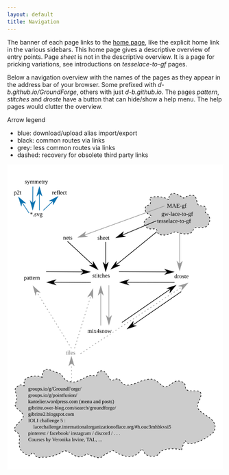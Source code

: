 ```yaml
---
layout: default
title: Navigation
---
```


The banner of each page links to the [home page](https://d-bl.github.io/),
like the explicit home link in the various sidebars.
This home page gives a descriptive overview of entry points.
Page _sheet_ is not in the descriptive overview. It is a page for pricking variations, 
see introductions on _tesselace-to-gf_ pages.

Below a navigation overview with the names of the pages as they appear in the address bar of your browser.
Some prefixed with _d-b.github.io/GroundForge_, others with just _d-b.github.io_.
The pages _pattern_, _stitches_ and _droste_ have a button 
that can hide/show a help menu. The help pages would clutter the overview.

Arrow legend  
* blue: download/upload alias import/export  
* black: common routes via links  
* grey: less common routes via links  
* dashed: recovery for obsolete third party links  

![navigation.svg](navigation.svg)